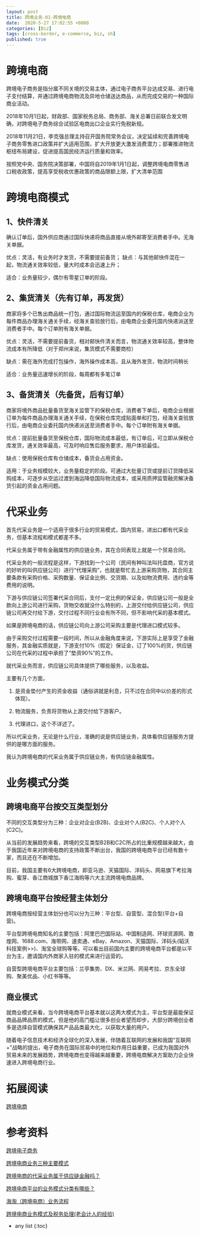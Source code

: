 ```yaml
---
layout: post
title: 跨境业务-01-跨境电商
date:  2020-5-27 17:02:55 +0800
categories: [Biz]
tags: [cross-border, e-commerce, biz, sh]
published: true
---
```


# 跨境电商

跨境电子商务是指分属不同关境的交易主体，通过电子商务平台达成交易、进行电子支付结算，并通过跨境电商物流及异地仓储送达商品，从而完成交易的一种国际商业活动。

2018年10月1日起，财政部、国家税务总局、商务部、海关总署日前联合发文明确，对跨境电子商务综合试验区电商出口企业实行免税新规。 

2018年11月21日，李克强总理主持召开国务院常务会议，决定延续和完善跨境电子商务零售进口政策并扩大适用范围，扩大开放更大激发消费潜力；部署推进物流枢纽布局建设，促进提高国民经济运行质量和效率。 

按照党中央、国务院决策部署，中国将自2019年1月1日起，调整跨境电商零售进口税收政策，提高享受税收优惠政策的商品限额上限，扩大清单范围

# 跨境电商模式

## 1、快件清关 

确认订单后，国外供应商通过国际快递将商品直接从境外邮寄至消费者手中。无海关单据。 

优点：灵活，有业务时才发货，不需要提前备货； 缺点：与其他邮快件混在一起，物流通关效率较低，量大时成本会迅速上升； 

适合：业务量较少，偶尔有零星订单的阶段。

## 2、集货清关（先有订单，再发货） 

商家将多个已售出商品统一打包，通过国际物流运至国内的保税仓库，电商企业为每件商品办理海关通关手续，经海关查验放行后，由电商企业委托国内快递派送至消费者手中。每个订单附有海关单据。 

优点：灵活，不需要提前备货，相对邮快件清关而言，物流通关效率较高，整体物流成本有所降低（对于郑州来说，集货模式不需要商检） 

缺点：需在海外完成打包操作，海外操作成本高，且从海外发货，物流时间稍长 

适合：业务量迅速增长的阶段，每周都有多笔订单

## 3、备货清关（先备货，后有订单） 

商家将境外商品批量备货至海关监管下的保税仓库，消费者下单后，电商企业根据订单为每件商品办理海关通关手续，在保税仓库完成贴面单和打包，经海关查验放行后，由电商企业委托国内快递派送至消费者手中。每个订单附有海关单据。 

优点：提前批量备货至保税仓库，国际物流成本最低，有订单后，可立即从保税仓库发货，通关效率最高，可及时响应售后服务要求，用户体验最佳。 

缺点：使用保税仓库有仓储成本，备货会占用资金。 

适用：于业务规模较大，业务量稳定的阶段。可通过大批量订货或提前订货降低采购成本，可逐步从空运过渡到海运降低国际物流成本，或采用质押监管融资解决备货引起的资金占用问题。

# 代采业务

首先代采业务是一个适用于很多行业的贸易模式，国内贸易，进出口都有代采业务，但基本流程和模式都差不多。

代采业务属于带有金融属性的供应链业务，其在合同表现上就是一个贸易合同。

代采业务的一般流程是这样，下游找到一个公司（民间有种叫法叫托盘商，官方说的好听的叫供应链公司）进行“代理采购”，也就是帮忙去上游采购货物，其合同主要条款有采购价格、采购数量、保证金比例、交货期、以及如物流费用、违约金等费用的说明。

下游与供应链公司签署代采合同后，支付一定比例的保证金，供应链公司一般是全款向上游公司进行采购，货物交收就没什么特别的，上游交付给供应链公司，供应链公司再交付给下游，交付过程不同行业会有所不同，但不影响代采的基本模式。

如果是跨境电商的话，供应链公司向上游公司采购主要是代理进口模式较多。

由于采购交付过程需要一段时间，所以从金融角度来说，下游实际上是享受了金融服务，其金融实质就是，下游支付10%（假定）保证金，订了100%的货，供应链公司在代采的过程中承担了“垫资90%”的工作。

就代采业务而言，供应链公司具体提供了哪些服务，以及收益。

主要有几个方面，

1. 是资金垫付产生的资金收益（通俗讲就是利息，只不过在合同中以价差的形式体现）。

2. 物流服务，负责将货物从上游交付给下游客户。

3. 代理进口，这个不详述了。

所以代采业务，无论是什么行业，准确的说是供应链业务，具体看供应链服务方提供的是哪方面的服务。

我认为跨境电商的代采业务属于供应链业务，有供应链金融属性。

# 业务模式分类

## 跨境电商平台按交互类型划分

不同的交互类型分为三种：企业对企业(B2B)、企业对个人(B2C)、个人对个人(C2C)。

从当前的发展趋势来看，跨境的交互类型B2B和C2C所占的比重规模越来越大，由于我国近年来对跨境电商的支持政策不断出台，我国的跨境电商平台已经有数十家，而且还在不断增加。

目前，我国主要有6大跨境电商，即亚马逊、天猫国际、洋码头、网易旗下考拉海购、蜜芽、香江商城旗下香江海购等六大主流跨境电商品牌。

## 跨境电商平台按经营主体划分

跨境电商按经营主体划分也可以分为三种：平台型、自营型、混合型(平台+自营)。

平台型跨境电商知名的主要包括：阿里巴巴国际站、中国制造网、环球资源网、敦煌网、1688.com、海带网、速卖通、eBay、Amazon、天猫国际、洋码头(韬沃科技案例>>)、淘宝全球购等等。可以看出目前国内主要的跨境电商平台都是以平台为主，邀请国内外商家入驻的模式来进行运营的。

自营型跨境电商平台主要包括：兰亭集势、DX、米兰网、网易考拉、京东全球购、聚美优品、小红书等等。

## 商业模式

就商业模式来看，当今跨境电商平台基本就以这两大模式为主，平台型是最能保证商品品牌品质的模式，但是他的高门槛让很多创业者望而却步，大部分跨境创业者多是选择自营模式确保其产品品类最大化，以获取大量的用户。

随着电子信息技术和经济全球化的深入发展，伴随着互联网的发展和我国“互联网+”战略的提出，电子商务在国际贸易中的地位和作用日益重要，已成为我国对外贸易未来的发展趋势，跨境电商也变得越来越重要，跨境电商解决方案助力企业快速进入跨境电商行业。

# 拓展阅读

[跨境电商]()

# 参考资料

[跨境电子商务](https://baike.baidu.com/item/%E8%B7%A8%E5%A2%83%E7%94%B5%E5%AD%90%E5%95%86%E5%8A%A1/12747090)

[跨境电商业务三种主要模式](https://wenku.baidu.com/view/41c05a550066f5335a812197.html)

[跨境电商的代采业务属于供应链金融吗？](https://www.zhihu.com/question/323476098)

[跨境电商平台的业务模式分类有哪些？](https://www.hishang.com/ganhuo/2803.html)

[海淘（跨境电商）业务流程](https://help.youzan.com/displaylist/detail_4_4-2-26207)

[跨境电商业务模式及税务处理(老会计人的经验)](https://wenku.baidu.com/view/14c8cd8259f5f61fb7360b4c2e3f5727a5e92436.html)

* any list
{:toc}
